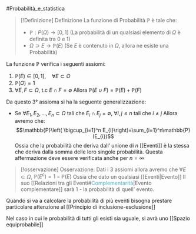 #Probabilità_e_statistica 
>[!Definizione]  Definizione
>La funzione di Probabilità $\mathbb{P}$ è tale che:
>- $\mathbb{P}:P(\Omega)\to[0,1]$ (La probabilità di un qualsiasi elemento di $\Omega$ è definita tra 0 e 1)
>- $\Omega \supset E\to\mathbb{P}(E)$ (Se $E$ è contenuto in $\Omega$, allora ne esiste una Probabilità)

La funzione $\mathbb{P}$ verifica i seguenti assiomi:
1. $\mathbb{P}(E)\in[0,1], \quad\forall E\subset \Omega$
2. $\mathbb{P}(\Omega)=1$
3. $\forall E,F\subset \Omega$, t.c $E\cap F=\emptyset$ Allora $\mathbb{P}(E\cup F)=\mathbb{P}(E)+\mathbb{P}(F)$

Da questo 3° assioma si ha la seguente generalizzazione:
- Se $\forall E_{1},E_{2},\dots,E_{n}\subset \Omega$ tali che $E_{i}\cap E_{j}=\emptyset$, $\forall i,j\leq n$ tali che  $i\neq j$ Allora avremo che:
$$\mathbb{P}\left( \bigcup_{i=1}^n E_{i}\right)=\sum_{i=1}^n\mathbb{P}(E_{i})$$
Ossia che la probabilità che deriva dall’ unione di $n$ [[Eventi]] è la stessa che deriva dalla somma delle loro singole probabilità. Questa affermazione deve essere verificata anche per $n=\infty$

>[!osservazione] Osservazione:
>Dati i 3 assiomi allora avremo che
>$\forall E\subset \Omega$, $\mathbb{P}(E^c)=1-\mathbb{P}(E)$
>Ossia che dato un qualsiasi [[Eventi|Evento]] Il suo [[Relazioni tra gli Eventi#<font color=" 4bacc6">Complementarità</font>|Evento complementare]] sarà 1 - la probabilità di quell’ evento.

Quando si va a calcolare la probabilità di più eventi bisogna prestare particolare attenzione al [[Principio di inclusione-esclusione]]

Nel caso in cui le probabilità di tutti gli esisti sia uguale, si avrà uno [[Spazio equiprobabile]]
